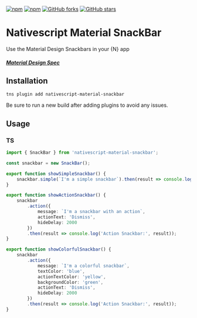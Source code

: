 [![npm](https://img.shields.io/npm/v/nativescript-material-snackbar.svg)](https://www.npmjs.com/package/nativescript-material-snackbar)
[![npm](https://img.shields.io/npm/dt/nativescript-material-snackbar.svg?label=npm%20downloads)](https://www.npmjs.com/package/nativescript-material-snackbar)
[![GitHub forks](https://img.shields.io/github/forks/Akylas/nativescript-material-components.svg)](https://github.com/Akylas/nativescript-material-components/network)
[![GitHub stars](https://img.shields.io/github/stars/Akylas/nativescript-material-components.svg)](https://github.com/Akylas/nativescript-material-components/stargazers)

# Nativescript Material SnackBar

Use the Material Design Snackbars in your {N} app

##### [Material Design Spec](https://material.io/design/components/snackbars.html)

## Installation

`tns plugin add nativescript-material-snackbar`

Be sure to run a new build after adding plugins to avoid any issues.

## Usage

### TS

```typescript
import { SnackBar } from 'nativescript-material-snackbar';

const snackbar = new SnackBar();

export function showSimpleSnackbar() {
    snackbar.simple(`I'm a simple snackbar`).then(result => console.log('Simple Snackbar:', result));
}

export function showActionSnackbar() {
    snackbar
        .action({
            message: `I'm a snackbar with an action`,
            actionText: 'Dismiss',
            hideDelay: 2000
        })
        .then(result => console.log('Action Snackbar:', result));
}

export function showColorfulSnackbar() {
    snackbar
        .action({
            message: `I'm a colorful snackbar`,
            textColor: 'blue',
            actionTextColor: 'yellow',
            backgroundColor: 'green',
            actionText: 'Dismiss',
            hideDelay: 2000
        })
        .then(result => console.log('Action Snackbar:', result));
}

```
